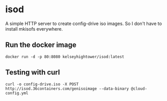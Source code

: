 # isod

A simple HTTP server to create config-drive iso images. So I don't have to install mkisofs everywhere.

## Run the docker image

```
docker run -d -p 80:8080 kelseyhightower/isod:latest
```

## Testing with curl

```
curl -o config-drive.iso -X POST http://isod.36containers.com/genisoimage --data-binary @cloud-config.yml
```

